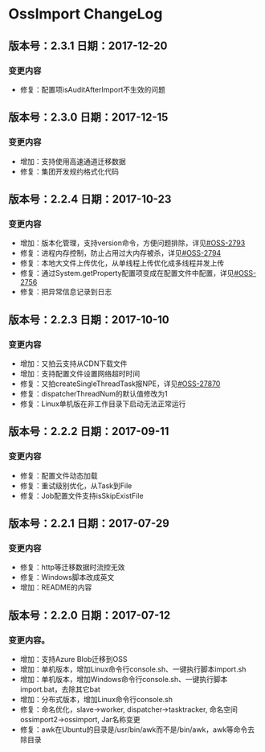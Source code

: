 # OssImport ChangeLog

## 版本号：2.3.1 日期：2017-12-20
### 变更内容
- 修复：配置项isAuditAfterImport不生效的问题

## 版本号：2.3.0 日期：2017-12-15
### 变更内容
- 增加：支持使用高速通道迁移数据
- 修复：集团开发规约格式化代码

## 版本号：2.2.4 日期：2017-10-23
### 变更内容
- 增加：版本化管理，支持version命令，方便问题排除，详见[#OSS-2793](https://workitem.aone.alibaba-inc.com/project/240655/issue/12720334)
- 修复：进程内存控制，防止占用过大内存被杀，详见[#OSS-2794](https://workitem.aone.alibaba-inc.com/project/111257/issue/12720608)
- 修复：本地大文件上传优化，从单线程上传优化成多线程并发上传
- 修复：通过System.getProperty配置项变成在配置文件中配置，详见[#OSS-2756](https://workitem.aone.alibaba-inc.com/issue/12427969?stat=1.5.10&toPage=1&projectId=40654008)
- 修复：把异常信息记录到日志

## 版本号：2.2.3 日期：2017-10-10
### 变更内容
- 增加：又拍云支持从CDN下载文件
- 增加：支持配置文件设置网络超时时间
- 修复：又拍createSingleThreadTask报NPE，详见[#OSS-27870](https://aone.alibaba-inc.com/issue/12671326)
- 修复：dispatcherThreadNum的默认值修改为1
- 修复：Linux单机版在非工作目录下启动无法正常运行

## 版本号：2.2.2 日期：2017-09-11
### 变更内容
- 修复：配置文件动态加载
- 修复：重试级别优化，从Task到File
- 修复：Job配置文件支持isSkipExistFile

## 版本号：2.2.1 日期：2017-07-29
### 变更内容
- 修复：http等迁移数据时流控无效
- 修复：Windows脚本改成英文
- 增加：README的内容

## 版本号：2.2.0 日期：2017-07-12
### 变更内容。
- 增加：支持Azure Blob迁移到OSS
- 增加：单机版本，增加Linux命令行console.sh、一键执行脚本import.sh
- 增加：单机版本，增加Windows命令行console.sh、一键执行脚本import.bat，去除其它bat
- 增加：分布式版本，增加Linux命令行console.sh
- 修复：命名优化，slave->worker, dispatcher->tasktracker, 命名空间ossimport2->ossimport, Jar名称变更
- 修复：awk在Ubuntu的目录是/usr/bin/awk而不是/bin/awk，awk等命令去除目录
